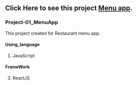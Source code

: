 ## Click Here to see this project [Menu app](https://menu-app-mir.netlify.app/).
### Project-01_MenuApp
This project created for Restaurant menu app. 
#### Using_language 
  1. JavaScript
#### FrameWork 
  3. ReactJS

